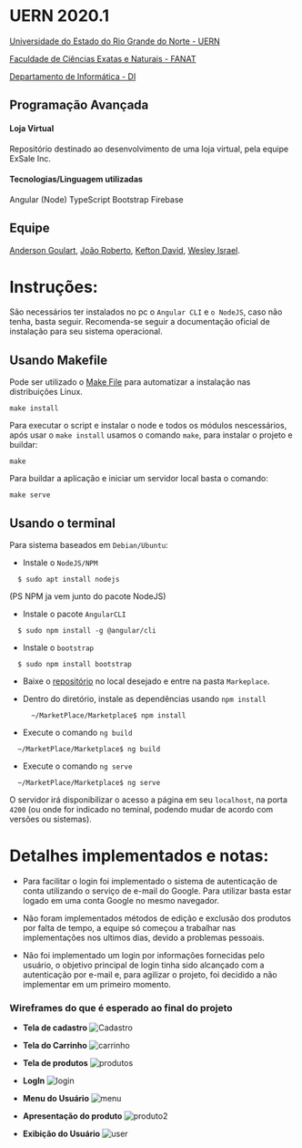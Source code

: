 # UERN 2020.1
[Universidade do Estado do Rio Grande do Norte - UERN](http://portal.uern.br/)

[Faculdade de Ciências Exatas e Naturais - FANAT](http://fanat.uern.br/default.asp?item=faculdade-fanat-apresentacao)

[Departamento de Informática - DI](http://fanat2.uern.br/di/)

## Programação Avançada

#### Loja Virtual
Repositório destinado ao desenvolvimento de uma loja virtual, pela equipe ExSale Inc.

#### Tecnologias/Linguagem utilizadas

Angular (Node) 
TypeScript
Bootstrap
Firebase

## Equipe
[Anderson Goulart](https://github.com/acgoularthub), [João Roberto](https://github.com/joaoroberto50), [Kefton David](https://github.com/KeftonDavid), [Wesley Israel](https://github.com/WesleyIsr4).

# Instruções:

São necessários ter instalados no pc o `Angular CLI` e `o NodeJS`, caso não tenha, basta seguir. Recomenda-se seguir a documentação oficial de instalação para seu sistema operacional.

## Usando Makefile
Pode ser utilizado o [Make File](https://github.com/ExSaleInc/MarketPlace/blob/main/Marketplace/makefile) para automatizar a instalação nas distribuições Linux.

```shell
make install
```

Para executar o script e instalar o node e todos os módulos nescessários, após usar o `make install` usamos o comando `make`, para instalar o projeto e buildar:

```shell
make
```

Para buildar a aplicação e iniciar um servidor local basta o comando:
```shell
make serve
```

## Usando o terminal

Para sistema baseados em `Debian/Ubuntu`:

- Instale o `NodeJS/NPM`

```shell
  $ sudo apt install nodejs
```

(PS NPM ja vem junto do pacote NodeJS)

- Instale o pacote `AngularCLI`

```shell
  $ sudo npm install -g @angular/cli 
```

- Instale o `bootstrap`

```shell
  $ sudo npm install bootstrap 
```

- Baixe o [repositório](https://github.com/ExSaleInc/MarketPlace) no local desejado e entre na pasta `Markeplace`.

- Dentro do diretório, instale as dependências usando `npm install`
  
  ```shell
    ~/MarketPlace/Marketplace$ npm install
  ```

- Execute o comando `ng build` 

```shell
  ~/MarketPlace/Marketplace$ ng build
```

- Execute o comando `ng serve` 

```shell
  ~/MarketPlace/Marketplace$ ng serve
```

O servidor irá disponibilizar o acesso a página em seu `localhost`, na porta `4200` (ou onde for indicado no teminal, podendo mudar de acordo com versões ou sistemas).

# Detalhes implementados e notas:

* Para facilitar o login foi implementado o sistema de autenticação de conta utilizando o serviço de e-mail do Google. Para utilizar basta estar logado em uma conta Google no mesmo navegador.

* Não foram implementados métodos de edição e exclusão dos produtos por falta de tempo, a equipe só começou a trabalhar nas implementações nos ultimos dias, devido a problemas pessoais.
* Não foi implementado um login por informações fornecidas pelo usuário, o objetivo principal de login tinha sido alcançado com a autenticação por e-mail e, para agilizar o projeto, foi decidido a não implementar em um primeiro momento.


### Wireframes do que é esperado ao final do projeto

* **Tela de cadastro**
![Cadastro](https://github.com/acgoularthub/MarketPlace/blob/main/imagens/Wireframes/Cadastro.png?raw=true)

* **Tela do Carrinho**
![carrinho](https://github.com/acgoularthub/MarketPlace/blob/main/imagens/Wireframes/Carrinho.png?raw=true)

* **Tela de produtos**
![produtos](https://github.com/acgoularthub/MarketPlace/blob/main/imagens/Wireframes/Compras.png?raw=true)

* **LogIn**
![login](https://github.com/acgoularthub/MarketPlace/blob/main/imagens/Wireframes/Login.png?raw=true)

* **Menu do Usuário**
![menu](https://github.com/acgoularthub/MarketPlace/blob/main/imagens/Wireframes/Menu_user.png?raw=true)

* **Apresentação do produto**
![produto2](https://github.com/acgoularthub/MarketPlace/blob/main/imagens/Wireframes/Produto.png?raw=true)

* **Exibição do Usuário**
![user](https://github.com/acgoularthub/MarketPlace/blob/main/imagens/Wireframes/User.png?raw=true)
